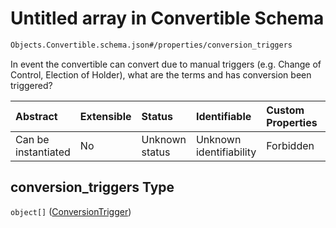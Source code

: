 # Untitled array in Convertible Schema

```txt
Objects.Convertible.schema.json#/properties/conversion_triggers
```

In event the convertible can convert due to manual triggers (e.g. Change of Control, Election of Holder), what are the terms and has conversion been triggered?

| Abstract            | Extensible | Status         | Identifiable            | Custom Properties | Additional Properties | Access Restrictions | Defined In                                                                                    |
| :------------------ | :--------- | :------------- | :---------------------- | :---------------- | :-------------------- | :------------------ | :-------------------------------------------------------------------------------------------- |
| Can be instantiated | No         | Unknown status | Unknown identifiability | Forbidden         | Allowed               | none                | [Convertible.schema.json\*](../schema/objects/Convertible.schema.json "open original schema") |

## conversion_triggers Type

`object[]` ([ConversionTrigger](convertible-properties-conversion_triggers-conversiontrigger.md))
